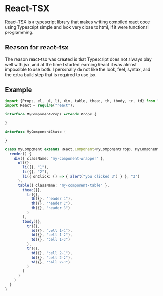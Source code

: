 # React-TSX
React-TSX is a typescript library that makes writing compiled react code using Typescript simple and look very close to html, if it were functional programming.

## Reason for react-tsx
The reason react-tsx was created is that Typescript does not always play well with jsx,
and at the time I started learning React it was almost impossible to use both. I personally do not like
the look, feel, syntax, and the extra build step that is required to use jsx.

## Example



```ts
import {Props, el, ul, li, div, table, thead, th, tbody, tr, td} from "react-tsx";
import React = require("react");

interface MyComponentProps extends Props {

}

interface MyComponentState {

}

class MyComponent extends React.Component<MyComponentProps, MyComponentState>{
  render() {
    div({ className: "my-component-wrapper" },
      ul({},
        li({}, "1"),
        li({}, "2"),
        li({ onClick: () => { alert("you clicked 3") } }, "3")
      ),
      table({ className: "my-component-table" },
        thead({},
          tr({},
            th({}, "header 1"),
            th({}, "header 2"),
            th({}, "header 3")
          )
        ),
        tbody({},
          tr({},
            td({}, "cell 1-1"),
            td({}, "cell 1-2"),
            td({}, "cell 1-3")
          ),
          tr({},
            td({}, "cell 2-1"),
            td({}, "cell 2-2"),
            td({}, "cell 2-3")
          )
        )
      )
    )
  }
}

```
